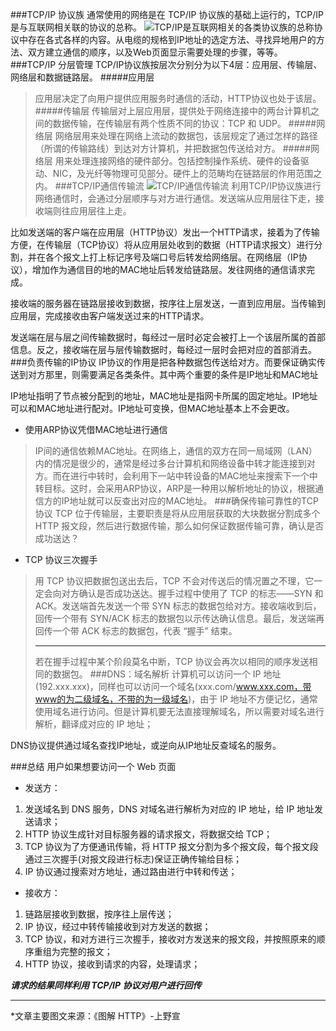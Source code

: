 ###TCP/IP 协议族
通常使用的网络是在 TCP/IP 协议族的基础上运行的，TCP/IP 是与互联网相关联的协议的总称。
![TCP/IP是互联网相关的各类协议族的总称](https://upload-images.jianshu.io/upload_images/26873565-21029786f216971e.png?imageMogr2/auto-orient/strip%7CimageView2/2/w/500)协议中存在各式各样的内容。从电缆的规格到IP地址的选定方法、寻找异地用户的方法、双方建立通信的顺序，以及Web页面显示需要处理的步骤，等等。
###TCP/IP 分层管理
TCP/IP协议族按层次分别分为以下4层：应用层、传输层、网络层和数据链路层。
#####应用层
>应用层决定了向用户提供应用服务时通信的活动，HTTP协议也处于该层。
#####传输层
>传输层对上层应用层，提供处于网络连接中的两台计算机之间的数据传输，在传输层有两个性质不同的协议：TCP 和 UDP。
#####网络层
>网络层用来处理在网络上流动的数据包，该层规定了通过怎样的路径（所谓的传输路线）到达对方计算机，并把数据包传送给对方。
#####网络层
>用来处理连接网络的硬件部分。包括控制操作系统、硬件的设备驱动、NIC，及光纤等物理可见部分。硬件上的范畴均在链路层的作用范围之内。
###TCP/IP通信传输流
![TCP/IP通信传输流](https://upload-images.jianshu.io/upload_images/26873565-3bdd6403ebc500de.png?imageMogr2/auto-orient/strip%7CimageView2/2/w/500)
利用TCP/IP协议族进行网络通信时，会通过分层顺序与对方进行通信。发送端从应用层往下走，接收端则往应用层往上走。

比如发送端的客户端在应用层（HTTP协议）发出一个HTTP请求，接着为了传输方便，在传输层（TCP协议）将从应用层处收到的数据（HTTP请求报文）进行分割，并在各个报文上打上标记序号及端口号后转发给网络层。在网络层（IP协议），增加作为通信目的地的MAC地址后转发给链路层。发往网络的通信请求完成。

接收端的服务器在链路层接收到数据，按序往上层发送，一直到应用层。当传输到应用层，完成接收由客户端发送过来的HTTP请求。

发送端在层与层之间传输数据时，每经过一层时必定会被打上一个该层所属的首部信息。反之，接收端在层与层传输数据时，每经过一层时会把对应的首部消去。
###负责传输的IP协议
IP协议的作用是把各种数据包传送给对方。而要保证确实传送到对方那里，则需要满足各类条件。其中两个重要的条件是IP地址和MAC地址

IP地址指明了节点被分配到的地址，MAC地址是指网卡所属的固定地址。IP地址可以和MAC地址进行配对。IP地址可变换，但MAC地址基本上不会更改。
- 使用ARP协议凭借MAC地址进行通信
>IP间的通信依赖MAC地址。在网络上，通信的双方在同一局域网（LAN）内的情况是很少的，通常是经过多台计算机和网络设备中转才能连接到对方。而在进行中转时，会利用下一站中转设备的MAC地址来搜索下一个中转目标。这时，会采用ARP协议，ARP是一种用以解析地址的协议，根据通信方的IP地址就可以反查出对应的MAC地址。
###确保传输可靠性的TCP协议
TCP 位于传输层，主要职责是将从应用层获取的大块数据分割成多个 HTTP 报文段，然后进行数据传输，那么如何保证数据传输可靠，确认是否成功送达？
- TCP 协议三次握手
>用 TCP 协议把数据包送出去后，TCP 不会对传送后的情况置之不理，它一定会向对方确认是否成功送达。握手过程中使用了 TCP 的标志——SYN 和 ACK。发送端首先发送一个带 SYN 标志的数据包给对方。接收端收到后，回传一个带有 SYN/ACK 标志的数据包以示传达确认信息。最后，发送端再回传一个带 ACK 标志的数据包，代表 “握手” 结束。<hr/>若在握手过程中某个阶段莫名中断，TCP 协议会再次以相同的顺序发送相同的数据包。
###DNS：域名解析
计算机可以访问一个 IP 地址(192.xxx.xxx)，同样也可以访问一个域名(xxx.com/www.xxx.com，带www的为二级域名，不带的为一级域名)，由于 IP 地址不方便记忆，通常使用域名进行访问。但是计算机要无法直接理解域名，所以需要对域名进行解析，翻译成对应的 IP 地址；

DNS协议提供通过域名查找IP地址，或逆向从IP地址反查域名的服务。

###总结
用户如果想要访问一个 Web 页面
- 发送方：
1. 发送域名到 DNS 服务，DNS 对域名进行解析为对应的 IP 地址，给 IP 地址发送请求；
2. HTTP 协议生成针对目标服务器的请求报文，将数据交给 TCP；
3. TCP 协议为了方便通讯传输，将 HTTP 报文分割为多个报文段，每个报文段通过三次握手(对报文段进行标志)保证正确传输给目标；
4. IP 协议通过搜索对方地址，通过路由进行中转和传送；
- 接收方：
1. 链路层接收到数据，按序往上层传送；
2. IP 协议，经过中转传输接收到对方发送的数据；
3. TCP 协议，和对方进行三次握手，接收对方发送来的报文段，并按照原来的顺序重组为完整的报文；
4. HTTP 协议，接收到请求的内容，处理请求；

***请求的结果同样利用 TCP/IP 协议对用户进行回传***



__________
 *文章主要图文来源：《图解 HTTP》-上野宣